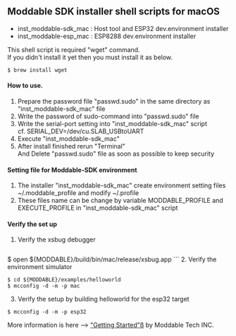 ## Moddable SDK installer shell scripts for macOS

* inst_moddable-sdk_mac : Host tool and ESP32 dev.environment installer
* inst_moddable-esp_mac : ESP8288 dev.environment installer

This shell script is required "wget" command. <br />
If you didn't install it yet then you must install it as below.
 ```
$ brew install wget
 ```
#### How to use.
1. Prepare the password file "passwd.sudo" in the same directory as "inst_moddable-sdk_mac" file
1. Write the password of sudo-command into "passwd.sudo" file
1. Write the serial-port setting into "inst_moddable-sdk_mac" script<br />
 cf. SERIAL_DEV=/dev/cu.SLAB_USBtoUART
1. Execute "inst_moddable-sdk_mac"<br />
1. After install finished rerun "Terminal"<br />
And Delete "passwd.sudo" file as soon as possible to keep security

#### Setting file for Moddable-SDK environment
1. The installer "inst_moddable-sdk_mac" create environment setting files ~/.moddable_profile  and modify ~/.profile
2. These files name can be change by variable MODDABLE_PROFILE and EXECUTE_PROFILE in "inst_moddable-sdk_mac" script

#### Verify the set up
1. Verify the xsbug debugger
    ```
$ open ${MODDABLE}/build/bin/mac/release/xsbug.app
    ```
2. Verify the environment simulator
 ```
$ cd ${MODDABLE}/examples/helloworld
$ mcconfig -d -m -p mac
 ```
3. Verify the setup by building helloworld for the esp32 target
 ```
$ mcconfig -d -m -p esp32
 ```

More information is here --> ["Getting Started"ß](https://github.com/Moddable-OpenSource/moddable/blob/public/documentation/Moddable%20SDK%20-%20Getting%20Started.md) by Moddable Tech INC.
